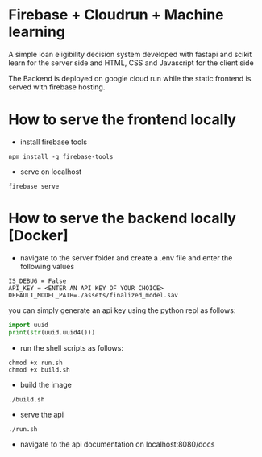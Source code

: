 # Firebase + Cloudrun + Machine learning

A simple loan eligibility decision system developed with fastapi and scikit learn for the server side and HTML, CSS and Javascript for the client side

The Backend is deployed on google cloud run while the static frontend is served with firebase hosting.

# How to serve the frontend locally
- install firebase tools 
~~~
npm install -g firebase-tools
~~~

- serve on localhost
~~~
firebase serve
~~~

# How to serve the backend locally [Docker]

- navigate to the server folder and create a .env file and enter the following values

~~~
IS_DEBUG = False
API_KEY = <ENTER AN API KEY OF YOUR CHOICE>
DEFAULT_MODEL_PATH=./assets/finalized_model.sav
~~~

you can simply generate an api key using the python repl as follows:

~~~python
import uuid
print(str(uuid.uuid4()))
~~~

- run the shell scripts as follows:
~~~
chmod +x run.sh
chmod +x build.sh
~~~

- build the image
~~~
./build.sh
~~~

- serve the api
~~~
./run.sh
~~~

- navigate to the api documentation on localhost:8080/docs


